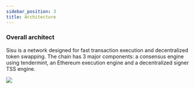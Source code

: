 ```yaml
---
sidebar_position: 3
title: Architecture
---
```


### Overall architect

Sisu is a network designed for fast transaction execution and decentralized token swapping. The chain has 3 major components: a consensus engine using tendermint, an Ethereum execution engine and a decentralized signer TSS engine.

![](https://sisu-public.s3.amazonaws.com/images/Sisu-structure.jpg)